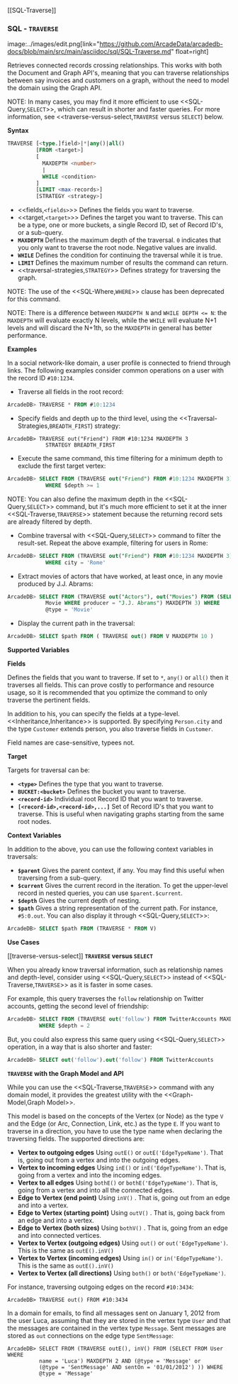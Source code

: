 [[SQL-Traverse]]
### SQL - `TRAVERSE` 
image:../images/edit.png[link="https://github.com/ArcadeData/arcadedb-docs/blob/main/src/main/asciidoc/sql/SQL-Traverse.md" float=right]

Retrieves connected records crossing relationships.  This works with both the Document and Graph API's, meaning that you can traverse relationships between say invoices and customers on a graph, without the need to model the domain using the Graph API.

NOTE: In many cases, you may find it more efficient to use <<SQL-Query,`SELECT`>>, which can result in shorter and faster queries.  For more information, see <<traverse-versus-select,`TRAVERSE` versus `SELECT`) below.

**Syntax**

```sql
TRAVERSE [<type.]field>|*|any()|all()
         [FROM <target>]
         [
           MAXDEPTH <number>
           |
           WHILE <condition> 
         ]
         [LIMIT <max-records>]
         [STRATEGY <strategy>]
```

- <<fields,`<fields>`>> Defines the fields you want to traverse.
- <<target,`<target>`>> Defines the target you want to traverse.  This can be a type, one or more buckets, a single Record ID, set of Record ID's, or a sub-query.
- **`MAXDEPTH`** Defines the maximum depth of the traversal.  `0` indicates that you only want to traverse the root node.  Negative values are invalid.
- **`WHILE`** Defines the condition for continuing the traversal while it is true.  
- **`LIMIT`** Defines the maximum number of results the command can return.
- <<traversal-strategies,`STRATEGY`>> Defines strategy for traversing the graph.

NOTE: The use of the <<SQL-Where,`WHERE`>> clause has been deprecated for this command.

NOTE: There is a difference between `MAXDEPTH N` and `WHILE DEPTH <= N`: the `MAXDEPTH` will evaluate exactly N levels, while the `WHILE` will evaluate N+1 levels and will discard the N+1th, so the `MAXDEPTH` in general has better performance.


**Examples**

In a social network-like domain, a user profile is connected to friend through links.  The following examples consider common operations on a user with the record ID `#10:1234`.

- Traverse all fields in the root record:

```sql
ArcadeDB> TRAVERSE * FROM #10:1234
```

- Specify fields and depth up to the third level, using the <<Traversal-Strategies,`BREADTH_FIRST`) strategy:

```
ArcadeDB> TRAVERSE out("Friend") FROM #10:1234 MAXDEPTH 3 
            STRATEGY BREADTH_FIRST
```

- Execute the same command, this time filtering for a minimum depth to exclude the first target vertex:

```sql
ArcadeDB> SELECT FROM (TRAVERSE out("Friend") FROM #10:1234 MAXDEPTH 3) 
            WHERE $depth >= 1
```

NOTE: You can also define the maximum depth in the <<SQL-Query,`SELECT`>> command, but it's much more efficient to set it at the inner <<SQL-Traverse,`TRAVERSE`>> statement because the returning record sets are already filtered by depth.

- Combine traversal with <<SQL-Query,`SELECT`>> command to filter the result-set.  Repeat the above example, filtering for users in Rome:

```sql
ArcadeDB> SELECT FROM (TRAVERSE out("Friend") FROM #10:1234 MAXDEPTH 3) 
            WHERE city = 'Rome'
```

- Extract movies of actors that have worked, at least once, in any movie produced by J.J. Abrams:

```sql
ArcadeDB> SELECT FROM (TRAVERSE out("Actors"), out("Movies") FROM (SELECT FROM 
            Movie WHERE producer = "J.J. Abrams") MAXDEPTH 3) WHERE 
            @type = 'Movie'
```

- Display the current path in the traversal:

```sql
ArcadeDB> SELECT $path FROM ( TRAVERSE out() FROM V MAXDEPTH 10 )
```


**Supported Variables**

**Fields**

Defines the fields that you want to traverse.  If set to `*`, `any()` or `all()` then it traverses all fields.  This can prove costly to performance and resource usage, so it is recommended that you optimize the command to only traverse the pertinent fields.

In addition to his, you can specify the fields at a type-level.  <<Inheritance,Inheritance>> is supported.  By specifying `Person.city` and the type `Customer` extends person, you also traverse fields in `Customer`.

Field names are case-sensitive, typees not.

**Target**

Targets for traversal can be:

- **`<type>`** Defines the type that you want to traverse.  
- **`BUCKET:<bucket>`** Defines the bucket you want to traverse.
- **`<record-id>`** Individual root Record ID that you want to traverse.
- **`[<record-id>,<record-id>,...]`** Set of Record ID's that you want to traverse.  This is useful when navigating graphs starting from the same root nodes.

**Context Variables**

In addition to the above, you can use the following context variables in traversals:

- **`$parent`** Gives the parent context, if any.  You may find this useful when traversing from a sub-query. 
- **`$current`** Gives the current record in the iteration.  To get the upper-level record in nested queries, you can use `$parent.$current`.
- **`$depth`** Gives the current depth of nesting.
- **`$path`** Gives a string representation of the current path.  For instance, `#5:0.out`.  You can also display it through <<SQL-Query,`SELECT`>>:

```sql
ArcadeDB> SELECT $path FROM (TRAVERSE * FROM V)
```

**Use Cases**

[[traverse-versus-select]]
**`TRAVERSE` versus `SELECT`**

When you already know traversal information, such as relationship names and depth-level, consider using <<SQL-Query,`SELECT`>> instead of <<SQL-Traverse,`TRAVERSE`>> as it is faster in some cases. 

For example, this query traverses the `follow` relationship on Twitter accounts, getting the second level of friendship:

```sql
ArcadeDB> SELECT FROM (TRAVERSE out('follow') FROM TwitterAccounts MAXDEPTH 2 )
          WHERE $depth = 2
```

But, you could also express this same query using <<SQL-Query,`SELECT`>> operation, in a way that is also shorter and faster:

```sql
ArcadeDB> SELECT out('follow').out('follow') FROM TwitterAccounts
```

**`TRAVERSE` with the Graph Model and API**

While you can use the <<SQL-Traverse,`TRAVERSE`>> command with any domain model, it provides the greatest utility with the <<Graph-Model,Graph Model>>.

This model is based on the concepts of the Vertex (or Node) as the type `V` and the Edge (or Arc, Connection, Link, etc.) as the type `E`.  If you want to traverse in a direction, you have to use the type name when declaring the traversing fields.  The supported directions are:

- **Vertex to outgoing edges**  Using `outE()` or `outE('EdgeTypeName')`.  That is, going out from a vertex and into the outgoing edges.
- **Vertex to incoming edges**  Using `inE()` or `inE('EdgeTypeName')`.  That is, going from a vertex and into the incoming edges.
- **Vertex to all edges**  Using `bothE()` or `bothE('EdgeTypeName')`.  That is, going from a vertex and into all the connected edges.
- **Edge to Vertex (end point)** Using `inV()` .  That is, going out from an edge and into a vertex.
- **Edge to Vertex (starting point)** Using `outV()` .  That is, going back from an edge and into a vertex.
- **Edge to Vertex (both sizes)** Using `bothV()` .  That is, going from an edge and into connected vertices.
- **Vertex to Vertex (outgoing edges)** Using `out()` or `out('EdgeTypeName')`. This is the same as  `outE().inV()`
- **Vertex to Vertex (incoming edges)** Using `in()` or `in('EdgeTypeName')`. This is the same as  `outE().inV()`
- **Vertex to Vertex (all directions)** Using `both()` or `both('EdgeTypeName')`. 


For instance, traversing outgoing edges on the record `#10:3434`:

```
ArcadeDB> TRAVERSE out() FROM #10:3434
```

In a domain for emails, to find all messages sent on January 1, 2012 from the user Luca, assuming that they are stored in the vertex type `User` and that the messages are contained in the vertex type `Message`.  Sent messages are stored as `out` connections on the edge type `SentMessage`:

```
ArcadeDB> SELECT FROM (TRAVERSE outE(), inV() FROM (SELECT FROM User WHERE 
          name = 'Luca') MAXDEPTH 2 AND (@type = 'Message' or 
          (@type = 'SentMessage' AND sentOn = '01/01/2012') )) WHERE 
          @type = 'Message'
```


